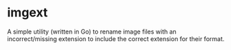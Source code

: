 # imgext
A simple utility (written in Go) to rename image files with an
incorrect/missing extension to include the correct extension for their format.